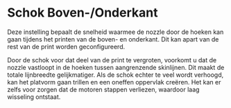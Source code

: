 Schok Boven-/Onderkant
====
Deze instelling bepaalt de snelheid waarmee de nozzle door de hoeken kan gaan tijdens het printen van de boven- en onderkant. Dit kan apart van de rest van de print worden geconfigureerd.

Door de schok voor dat deel van de print te vergroten, voorkomt u dat de nozzle vastloopt in de hoeken tussen aangrenzende skinlijnen. Dit maakt de totale lijnbreedte gelijkmatiger. Als de schok echter te veel wordt verhoogd, kan het platvorm gaan trillen en een oneffen oppervlak creëren. Het kan er zelfs voor zorgen dat de motoren stappen verliezen, waardoor laag wisseling ontstaat.